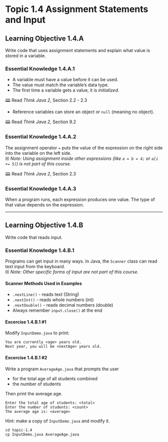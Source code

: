 # Topic 1.4 Assignment Statements and Input

## Learning Objective 1.4.A

Write code that uses assignment statements and explain what value is stored in a variable.  

### Essential Knowledge 1.4.A.1

* A variable must have a value before it can be used.  
* The value must match the variable’s data type.  
* The first time a variable gets a value, it is *initialized*.  

🕮 Read *Think Java 2*, Section 2.2 - 2.3

* Reference variables can store an object or `null` (meaning no object).  

🕮 Read *Think Java 2*, Section 9.2

### Essential Knowledge 1.4.A.2

The assignment operator `=` puts the value of the expression on the right side into the variable on the left side.  
☒ *Note: Using assignment inside other expressions (like `a = b = 4;` or `a[i += 5]`) is not part of this course.*

🕮 Read *Think Java 2*, Section 2.3

### Essential Knowledge 1.4.A.3

When a program runs, each expression produces one value. The type of that value depends on the expression.  

---

## Learning Objective 1.4.B

Write code that reads input.  

### Essential Knowledge 1.4.B.1

Programs can get input in many ways. In Java, the `Scanner` class can read text input from the keyboard.  
☒ *Note: Other specific forms of input are not part of this course.*  

#### Scanner Methods Used in Examples

* `.nextLine()` - reads text (String)
* `.nextInt()` - reads whole numbers (int)
* `.nextDouble()` - reads decimal numbers (double)
* Always remember `input.close()` at the end

#### Excercise 1.4.B.1 #1

Modify `InputDemo.java` to print:

    You are currently <age> years old.
    Next year, you will be <nextAge> years old.

#### Excercise 1.4.B.1 #2

Write a program `AverageAge.java` that prompts the user

* for the total age of all students combined
* the number of students

Then print the average age.

    Enter the total age of students: <total>
    Enter the number of students: <count>
    The average age is: <average>

Hint: make a copy of `InputDemo.java` and modify it.

    cd topic-1.4
    cp InputDemo.java AverageAge.java